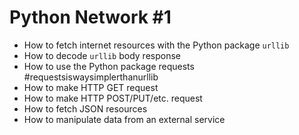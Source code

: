 # Python Network #1
  - How to fetch internet resources with the Python package `urllib`
  - How to decode `urllib` body response
  - How to use the Python package requests #requestsiswaysimplerthanurllib
  - How to make HTTP GET request
  - How to make HTTP POST/PUT/etc. request
  - How to fetch JSON resources
  - How to manipulate data from an external service